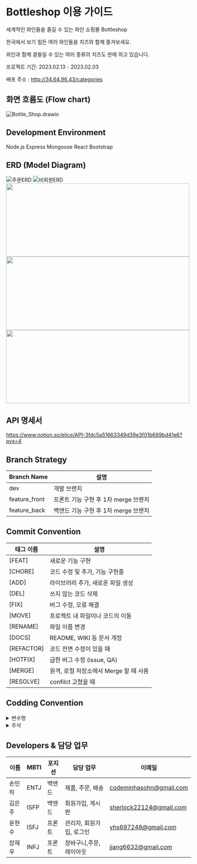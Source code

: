 # Bottleshop 이용 가이드

세계적인 와인들을 즐길 수 있는 와인 쇼핑몰 Bottleshop

한국에서 보기 힘든 여러 와인들을 치즈와 함께 즐겨보세요. 

와인과 함께 곁들일 수 있는 여러 종류의 치즈도 판매 하고 있습니다.

프로젝트 기간: 2023.02.13 - 2023.02.03 <br>

배포 주소 : http://34.64.96.43/categories

## 화면 흐름도 (Flow chart)
![Bottle_Shop.drawio](/uploads/4572f0ca2b92761eaafa573bbad6164f/Bottle_Shop.drawio.png)

## Development Environment
Node.js Express Mongoose React Bootstrap

## ERD (Model Diagram)
![주문ERD](/uploads/b76ff8ea184bfaf72539a92d5653d511/주문ERD.png)
![비회원ERD](/uploads/7dcbfeea311b6f74c24172a46f7663a9/비회원ERD.png)
<img src="/uploads/7a2e6c2d361a552b646e66ab38bfdff4/회원정보ERD.png" width="500" height="200">
<img src="/uploads/3396d69f3ed7a01bb577dc1a8c830a8d/제품ERD.png" width="500" height="200">
<img src="/uploads/cdc3cc119a58be785a86133344001a25/배송ERD.png" width="500" height="200">


## API 명세서
https://www.notion.so/elice/API-3fdc5a51663349d39e3f01b689bd41e6?pvs=4

## Branch Strategy
| Branch Name   | 설명                       |
|---------------|--------------------------|
| dev           | 개발 브랜치                   |
| feature_front | 프론트 기능 구현 후 1차 merge 브랜치 |
| feature_back  | 백앤드 기능 구현 후 1차 merge 브랜치 |

## Commit Convention      
| 태그 이름 | 설명 |
| --- | --- |
| [FEAT] | 새로운 기능 구현 |
| [CHORE] | 코드 수정 및 추가, 기능 구현중 |
| [ADD] | 라이브러리 추가, 새로운 파일 생성 |
| [DEL] | 쓰지 않는 코드 삭제 |
| [FIX] | 버그 수정, 오류 해결 |
| [MOVE] | 프로젝트 내 파일이나 코드의 이동 |
| [RENAME] | 파일 이름 변경 |
| [DOCS] | README, WIKI 등 문서 개정 |
| [REFACTOR] | 코드 전면 수정이 있을 때 |
| [HOTFIX] | 급한 버그 수정 (issue, QA) |
| [MERGE] | 원격, 로컬 저장소에서 Merge 할 때 사용 |
| [RESOLVE] | confilct 고쳤을 때 |

## Codding Convention
<details>
<summary>변수명</summary>
<div markdown="1"> 
      
- 변수명은 항상 Carmel Case 사용 <br>
- 함수의 경우 동사+명사 사용<br>
    - ex) getInformation()<br>
- flag 변수는 조동사 + flag 종류로 구성 ([flag 변수란?](https://m.blog.naver.com/scyan2011/221610951335))<br>
    - ex) isNum<br>
- 약어는 되도록 사용하지 않는다.
</div>
</details>

<details>
<summary>주석</summary>
<div markdown="1">   
    
- 한 줄 주석은 `//`를 사용한다.<br>
- 그 이상은 `/** */`를 사용한다.
</div>
</details>

## Developers & 담당 업무
| 이름 | MBTI | 포지션 | 담당 업무 | 이메일 |
| --- | --- | --- | --- | --- |
| 손민하 | ENTJ | 백앤드 | 제품, 주문, 배송 | codeminhasohn@gmail.com |
| 김은주 | ISFP | 백앤드 | 회원가입, 게시판 | sherlock22124@gmail.com |
| 윤현수 | ISFJ | 프론트 | 관리자, 회원가입, 로그인  | yhs697248@gmail.com |
| 장재우 | INFJ | 프론트 | 장바구니,주문,레이아웃 | jjang6632@gmail.com |

